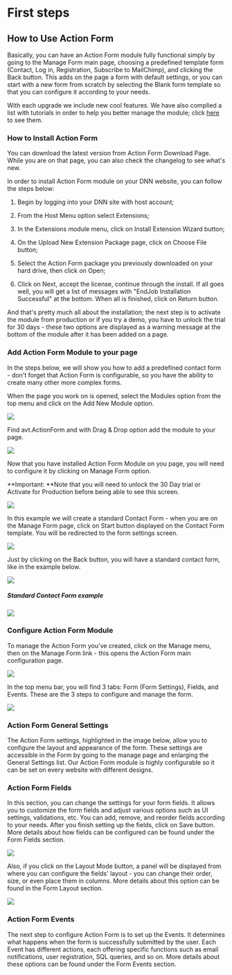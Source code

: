 # First steps

## How to Use Action Form

Basically, you can have an Action Form module fully functional simply by going to the Manage Form main page, choosing a predefined template form \(Contact, Log in, Registration, Subscribe to MailChimp\), and clicking the Back button. This adds on the page a form with default settings, or you can start with a new form from scratch by selecting the Blank form template so that you can configure it according to your needs.

With each upgrade we include new cool features. We have also complied a list with tutorials in order to help you better manage the module; click [here](https://www.youtube.com/playlist?list=PLttZcObtJJgEKrfRwwe4FqXcRysIKhyMX) to see them.

### How to Install Action Form

You can download the latest version from Action Form Download Page. While you are on that page, you can also check the changelog to see what's new.

In order to install Action Form module on your DNN website, you can follow the steps below:

1. Begin by logging into your DNN site with host account;

2. From the Host Menu option select Extensions;

3. In the Extensions module menu, click on Install Extension Wizard button;

4. On the Upload New Extension Package page, click on Choose File button;

5. Select the Action Form package you previously downloaded on your hard drive, then click on Open;

6. Click on Next, accept the license, continue through the install. If all goes well, you will get a list of messages with "EndJob Installation Successful" at the bottom. When all is finished, click on Return button.

And that's pretty much all about the installation; the next step is to activate the module from production or if you try a demo, you have to unlock the trial for 30 days - these two options are displayed as a warning message at the bottom of the module after it has been added on a page.

### Add Action Form Module to your page

In the steps below, we will show you how to add a predefined contact form - don't forget that Action Form is configurable, so you have the ability to create many other more complex forms.

When the page you work on is opened, select the Modules option from the top menu and click on the Add New Module option.

![](//action-form.dnnsharp.com/_/rsrc/1424164524534/home/getting-started/ad-new-module.png)

Find avt.ActionForm and with Drag & Drop option add the module to your page.

![](//action-form.dnnsharp.com/_/rsrc/1424164524534/home/getting-started/drag-action-form.png)

Now that you have installed Action Form Module on you page, you will need to configure it by clicking on Manage Form option.

**Important: **Note that you will need to unlock the 30 Day trial or Activate for Production before being able to see this screen.

![](//action-form.dnnsharp.com/_/rsrc/1424164524534/home/getting-started/manage-form.png)

In this example we will create a standard Contact Form - when you are on the Manage Form page, click on Start button displayed on the Contact Form template. You will be redirected to the form settings screen.

![](//action-form.dnnsharp.com/_/rsrc/1424164524534/home/getting-started/new.png)

Just by clicking on the Back button, you will have a standard contact form, like in the example below.

![](//action-form.dnnsharp.com/_/rsrc/1424164524534/home/getting-started/back.png)

##### **Standard Contact Form example**

![](//action-form.dnnsharp.com/_/rsrc/1424164524534/home/getting-started/contact-form.png)

### Configure Action Form Module

To manage the Action Form you've created, click on the Manage menu, then on the Manage Form link - this opens the Action Form main configuration page.

![](//action-form.dnnsharp.com/_/rsrc/1424164524534/home/getting-started/manage-form-drop-down.png)

In the top menu bar, you will find 3 tabs: Form \(Form Settings\), Fields, and Events. These are the 3 steps to configure and manage the form.

![](//action-form.dnnsharp.com/_/rsrc/1424164524534/home/getting-started/form-set-up-panel.png)

### Action Form General Settings

The Action Form settings, highlighted in the image below, allow you to configure the layout and appearance of the form. These settings are accessible in the Form by going to the manage page and enlarging the General Settings list. Our Action Form module is highly configurable so it can be set on every website with different designs.

### Action Form Fields

In this section, you can change the settings for your form fields. It allows you to customize the form fields and adjust various options such as UI settings, validations, etc. You can add, remove, and reorder fields according to your needs. After you finish setting up the fields, click on Save button. More details about how fields can be configured can be found under the Form Fields section.

![](//action-form.dnnsharp.com/_/rsrc/1424164524534/home/getting-started/1.png)

Also, if you click on the Layout Mode button, a panel will be displayed from where you can configure the fields' layout - you can change their order, size, or even place them in columns. More details about this option can be found in the Form Layout section.

![](//action-form.dnnsharp.com/_/rsrc/1424164524534/home/getting-started/2.png)

### Action Form Events

The next step to configure Action Form is to set up the Events. It determines what happens when the form is successfully submitted by the user. Each Event has different actions, each offering specific functions such as email notifications, user registration, SQL queries, and so on. More details about these options can be found under the Form Events section.

